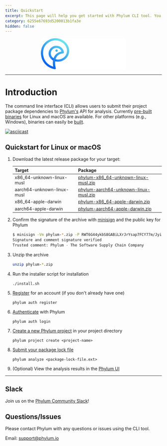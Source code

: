 ```yaml
---
title: Quickstart
excerpt: This page will help you get started with Phylum CLI tool. You'll be up and running in a jiffy!
category: 6255e67693d5200013b1fa3e
hidden: false
---
```


<p align="center">
  <img height="100" src="https://raw.githubusercontent.com/phylum-dev/cli/main/assets/dark-bckg.svg">
</p>

---

# Introduction

The command line interface (CLI) allows users to submit their project package dependencies to [Phylum's](https://phylum.io) API for analysis. Currently [pre-built binaries](https://github.com/phylum-dev/cli/releases) for Linux and macOS are available. For other platforms (e.g., Windows), binaries can easily be [built](https://docs.phylum.io/docs/alternate_install).

[![asciicast](https://asciinema.org/a/431262.svg)](https://asciinema.org/a/431262)

## Quickstart for Linux or macOS

1. Download the latest release package for your target:

   | Target | Package |
   | --- | --- |
   | x86_64-unknown-linux-musl | [phylum-x86_64-unknown-linux-musl.zip](https://github.com/phylum-dev/cli/releases/latest/download/phylum-x86_64-unknown-linux-musl.zip) |
   | aarch64-unknown-linux-musl | [phylum-aarch64-unknown-linux-musl.zip](https://github.com/phylum-dev/cli/releases/latest/download/phylum-aarch64-unknown-linux-musl.zip) |
   | x86_64-apple-darwin | [phylum-x86_64-apple-darwin.zip](https://github.com/phylum-dev/cli/releases/latest/download/phylum-x86_64-apple-darwin.zip) |
   | aarch64-apple-darwin | [phylum-aarch64-apple-darwin.zip](https://github.com/phylum-dev/cli/releases/latest/download/phylum-aarch64-apple-darwin.zip) |

1. Confirm the signature of the archive with [minisign](https://jedisct1.github.io/minisign/) and the public key for Phylum

   ```sh
   $ minisign -Vm phylum-*.zip -P RWT6G44ykbS8GABiLXrJrYsap7FCY77m/Jyi0fgsr/Fsy3oLwU4l0IDf
   Signature and comment signature verified
   Trusted comment: Phylum - The Software Supply Chain Company
   ```

1. Unzip the archive

   ```sh
   unzip phylum-*.zip
   ```

1. Run the installer script for installation

   ```sh
   ./install.sh
   ```

1. [Register](https://docs.phylum.io/docs/phylum_auth_register) for an account (if you don't already have one)

   ```
   phylum auth register
   ```

1. [Authenticate](https://docs.phylum.io/docs/phylum_auth_login) with Phylum

   ```
   phylum auth login
   ```

1. [Create a new Phylum project](https://docs.phylum.io/docs/phylum_project_create) in your project directory

   ```
   phylum project create <project-name>
   ```

1. [Submit your package lock file](https://docs.phylum.io/docs/phylum_analyze)

   ```
   phylum analyze <package-lock-file.ext>
   ```
   
 1. (Optional) View the analysis results in the [Phylum UI](https://app.phylum.io/auth/login)
 

---
## Slack

Join us on the [Phylum Community Slack](https://join.slack.com/t/phylumio/shared_invite/zt-1cbgl6qjp-C_mkSFibEA9DyDxjYHbttQ)!

## Questions/Issues

Please contact Phylum with any questions or issues using the CLI tool.

Email: <support@phylum.io>
